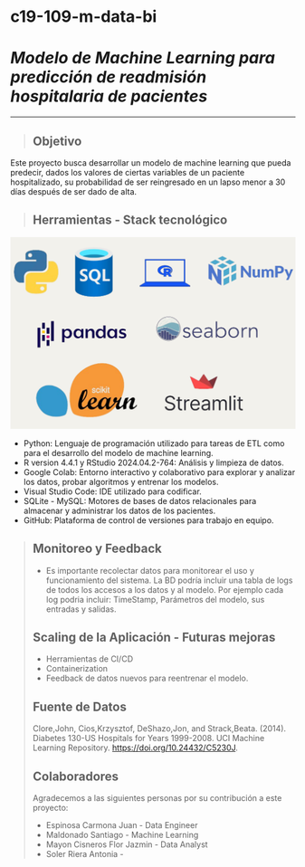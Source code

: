 # c19-109-m-data-bi
# ***Modelo de Machine Learning para predicción de readmisión hospitalaria de pacientes***
---

> ## Objetivo
Este proyecto busca desarrollar un modelo de machine learning que pueda predecir, dados los valores de ciertas variables de un paciente hospitalizado, 
su probabilidad de ser reingresado en un lapso menor a 30 días después de ser dado de alta.

> ## Herramientas - Stack tecnológico
![Stack Tecnológico](https://github.com/No-Country-simulation/c19-109-m-data-bi/blob/44229c8b78604a9265117800006e56a9109c8faf/Images/Stack_tecnologico.png)
* Python: Lenguaje de programación utilizado para tareas de ETL como para el desarrollo del modelo de machine learning.
* R version 4.4.1 y RStudio 2024.04.2-764: Análisis y limpieza de datos.
* Google Colab: Entorno interactivo y colaborativo para explorar y analizar los datos, probar algoritmos y entrenar los modelos.
* Visual Studio Code: IDE utilizado para codificar.
* SQLite - MySQL: Motores de bases de datos relacionales para almacenar y administrar los datos de los pacientes.
* GitHub: Plataforma de control de versiones para trabajo en equipo.

> ## Monitoreo y Feedback
> * Es importante recolectar datos para monitorear el uso y funcionamiento del sistema. La BD podría incluir una tabla de logs de todos los accesos a los datos y al modelo. Por ejemplo cada log podria incluir: TimeStamp, Parámetros del modelo, sus entradas y salidas.
>  
> ## Scaling de la Aplicación - Futuras mejoras
> * Herramientas de CI/CD
> * Containerization
> * Feedback de datos nuevos para reentrenar el modelo.
>   
> ## Fuente de Datos
> Clore,John, Cios,Krzysztof, DeShazo,Jon, and Strack,Beata. (2014). Diabetes 130-US Hospitals for Years 1999-2008. UCI Machine Learning Repository. https://doi.org/10.24432/C5230J.
>
> ## Colaboradores
> Agradecemos a las siguientes personas por su contribución a este proyecto:
> * Espinosa Carmona Juan - Data Engineer
> * Maldonado Santiago - Machine Learning 
> * Mayon Cisneros Flor Jazmin - Data Analyst
> * Soler Riera Antonia - 




